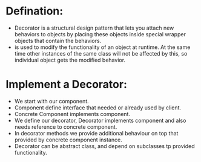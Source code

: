 # Defination:
- Decorator is a structural design pattern that lets you attach new behaviors to objects by placing these objects inside special wrapper objects that contain the behaviors.
- is used to modify the functionality of an object at runtime. At the same time other instances of the same class will not be affected by this, so individual object gets the modified behavior.

# Implement a Decorator:
- We start with our component.
- Component define interface that needed or already used by client.
- Concrete Component implements component.
- We define our decorator, Decorator implements component and also needs reference to concrete component.
- In decorator methods we provide additional behaviour on top that provided by concrete component instance.
- Decorator can be abstract class, and depend on subclasses tp provided functionality.
